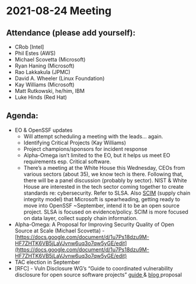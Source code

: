 # **2021-08-24 Meeting**

## Attendance (please add yourself):

* CRob [Intel]
* Phil Estes (AWS)
*  Michael Scovetta (Microsoft)
* Ryan Haning (Microsoft)
* Rao Lakkakula (JPMC)
* David A. Wheeler (Linux Foundation)
* Kay Williams (Microsoft)
* Matt Rutkowski, he/him, IBM
* Luke Hinds (Red Hat)

## Agenda:

* EO & OpenSSF updates
    * Will attempt scheduling a meeting with the leads… again.
    * Identifying Critical Projects (Kay Williams)
    * Project champions/sponsors for incident response
    * Alpha-Omega isn’t limited to the EO, but it helps us meet EO requirements esp. Critical software.
    * There’s a meeting at the White House this Wednesday, CEOs from various sectors (about 35), we know tech is there. Following that, there will be a panel discussion (probably by sector). NIST & White House are interested in the tech sector coming together to create standards re: cybersecurity. Refer to SLSA. Also [SCIM](https://github.com/microsoft/scim) (supply chain integrity model) that Microsoft is spearheading, getting ready to move into OpenSSF ~September, intend it to be an open source project. SLSA is focused on evidence/policy. SCIM is more focused on data layer, collect supply chain information.
* Alpha-Omega: A Proposal for Improving Security Quality of Open Source at Scale (Michael Scovetta) - [https://docs.google.com/document/d/1u7Ps18dzu9M-HF7ZHTK6VB5jLaVJvnw6uq3o7qw5yGE/edit](https://docs.google.com/document/d/1u7Ps18dzu9M-HF7ZHTK6VB5jLaVJvnw6uq3o7qw5yGE/edit)
* TAC election in September
* [RFC] - Vuln Disclosure WG’s “Guide to coordinated vulnerability disclosure for open source software projects” [guide ](https://github.com/ossf/oss-vulnerability-guide)& [blog ](https://docs.google.com/document/d/1BPCcnaagTLht7vBk6q5AS_KxiGmLDj76uaZb3yg5_Ro/edit?resourcekey=0-JjkQMDZTT_RZ2buk6NTDhw)proposal